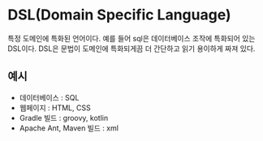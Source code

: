 # DSL(Domain Specific Language)

특정 도메인에 특화된 언어이다.
예를 들어 sql은 데이터베이스 조작에 특화되어 있는 DSL이다.
DSL은 문법이 도메인에 특화되게끔 더 간단하고 읽기 용이하게 짜져 있다.

## 예시
- 데이터베이스 : SQL
- 웹페이지 : HTML, CSS
- Gradle 빌드 : groovy, kotlin
- Apache Ant, Maven 빌드 : xml

